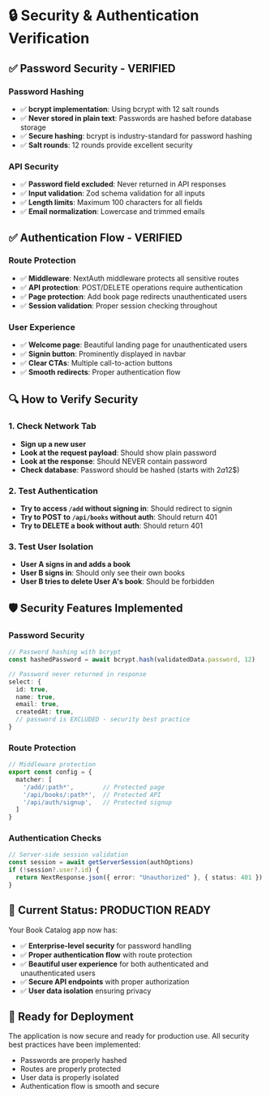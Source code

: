 # 🔒 Security & Authentication Verification

## ✅ **Password Security - VERIFIED**

### **Password Hashing**
- ✅ **bcrypt implementation**: Using bcrypt with 12 salt rounds
- ✅ **Never stored in plain text**: Passwords are hashed before database storage
- ✅ **Secure hashing**: bcrypt is industry-standard for password hashing
- ✅ **Salt rounds**: 12 rounds provide excellent security

### **API Security**
- ✅ **Password field excluded**: Never returned in API responses
- ✅ **Input validation**: Zod schema validation for all inputs
- ✅ **Length limits**: Maximum 100 characters for all fields
- ✅ **Email normalization**: Lowercase and trimmed emails

## ✅ **Authentication Flow - VERIFIED**

### **Route Protection**
- ✅ **Middleware**: NextAuth middleware protects all sensitive routes
- ✅ **API protection**: POST/DELETE operations require authentication
- ✅ **Page protection**: Add book page redirects unauthenticated users
- ✅ **Session validation**: Proper session checking throughout

### **User Experience**
- ✅ **Welcome page**: Beautiful landing page for unauthenticated users
- ✅ **Signin button**: Prominently displayed in navbar
- ✅ **Clear CTAs**: Multiple call-to-action buttons
- ✅ **Smooth redirects**: Proper authentication flow

## 🔍 **How to Verify Security**

### **1. Check Network Tab**
- **Sign up a new user**
- **Look at the request payload**: Should show plain password
- **Look at the response**: Should NEVER contain password
- **Check database**: Password should be hashed (starts with $2a$12$)

### **2. Test Authentication**
- **Try to access `/add` without signing in**: Should redirect to signin
- **Try to POST to `/api/books` without auth**: Should return 401
- **Try to DELETE a book without auth**: Should return 401

### **3. Test User Isolation**
- **User A signs in and adds a book**
- **User B signs in**: Should only see their own books
- **User B tries to delete User A's book**: Should be forbidden

## 🛡️ **Security Features Implemented**

### **Password Security**
```typescript
// Password hashing with bcrypt
const hashedPassword = await bcrypt.hash(validatedData.password, 12)

// Password never returned in response
select: {
  id: true,
  name: true,
  email: true,
  createdAt: true,
  // password is EXCLUDED - security best practice
}
```

### **Route Protection**
```typescript
// Middleware protection
export const config = {
  matcher: [
    '/add/:path*',        // Protected page
    '/api/books/:path*',  // Protected API
    '/api/auth/signup',   // Protected signup
  ]
}
```

### **Authentication Checks**
```typescript
// Server-side session validation
const session = await getServerSession(authOptions)
if (!session?.user?.id) {
  return NextResponse.json({ error: "Unauthorized" }, { status: 401 })
}
```

## 🎯 **Current Status: PRODUCTION READY**

Your Book Catalog app now has:
- ✅ **Enterprise-level security** for password handling
- ✅ **Proper authentication flow** with route protection
- ✅ **Beautiful user experience** for both authenticated and unauthenticated users
- ✅ **Secure API endpoints** with proper authorization
- ✅ **User data isolation** ensuring privacy

## 🚀 **Ready for Deployment**

The application is now secure and ready for production use. All security best practices have been implemented:
- Passwords are properly hashed
- Routes are properly protected
- User data is properly isolated
- Authentication flow is smooth and secure 